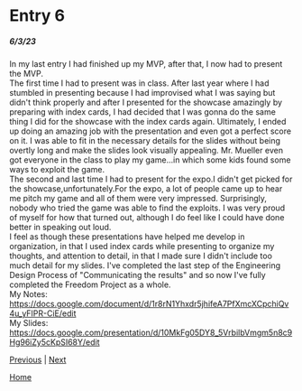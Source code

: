 # Entry 6
##### 6/3/23

In my last entry I had finished up my MVP, after that, I now had to present the MVP.  
The first time I had to present was in class. After last year where I had stumbled in presenting because I had improvised what I was saying but didn't think properly and after I presented for the showcase amazingly by preparing with index cards, I had decided that I was gonna do the same thing I did for the showcase with the index cards again. Ultimately, I ended up doing an amazing job with the presentation and even got a perfect score on it. I was able to fit in the necessary details for the slides without being overtly long and make the slides look visually appealing. Mr. Mueller even got everyone in the class to play my game...in which some kids found some ways to exploit the game.  
The second and last time I had to present for the expo.I didn't get picked for the showcase,unfortunately.For the expo, a lot of people came up to hear me pitch my game and all of them were very impressed. Surprisingly, nobody who tried the game was able to find the exploits. I was very proud of myself for how that turned out, although I do feel like I could have done better in speaking out loud.  
I feel as though these presentations have helped me develop in organization, in that I used index cards while presenting to organize my thoughts, and attention to detail, in that I made sure I didn't include too much detail for my slides. I've completed the last step of the Engineering Design Process of "Communicating the results" and so now I've fully completed the Freedom Project as a whole.  
My Notes: https://docs.google.com/document/d/1r8rN1Yhxdr5jhifeA7PfXmcXCpchiQv4u_yFIPR-CiE/edit  
My Slides: https://docs.google.com/presentation/d/10MkFg05DY8_5VrbilbVmgm5n8c9Hg96iZy5cKpSI68Y/edit

[Previous](entry05.md) | [Next](entry07.md)

[Home](../README.md)
